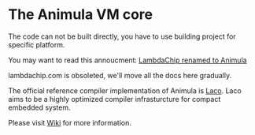 The Animula VM core
===================

The code can not be built directly, you have to use building project for specific platform.

You may want to read this annoucment:
[LambdaChip renamed to Animula](https://www.nalaginrut.com/archives/2022/10/09/lambdachip%20renamed%20to%20animula)

lambdachip.com is obsoleted, we'll move all the docs here gradually.

The official reference compiler implementation of Animula is [Laco](https://gitlab.com/hardenedlinux/laco). Laco aims to be a highly optimized compiler infrasturcture for compact embedded system.

Please visit [Wiki](https://gitlab.com/hardenedlinux/animula/-/wikis/home) for more information.

